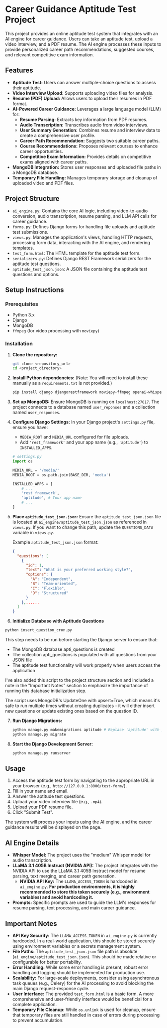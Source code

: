 # Career Guidance Aptitude Test Project

This project provides an online aptitude test system that integrates with an AI engine for career guidance. Users can take an aptitude test, upload a video interview, and a PDF resume. The AI engine processes these inputs to provide personalized career path recommendations, suggested courses, and relevant competitive exam information.

## Features

* **Aptitude Test:** Users can answer multiple-choice questions to assess their aptitude.
* **Video Interview Upload:** Supports uploading video files for analysis.
* **Resume (PDF) Upload:** Allows users to upload their resumes in PDF format.
* **AI-Powered Career Guidance:** Leverages a large language model (LLM) for:
    * **Resume Parsing:** Extracts key information from PDF resumes.
    * **Audio Transcription:** Transcribes audio from video interviews.
    * **User Summary Generation:** Combines resume and interview data to create a comprehensive user profile.
    * **Career Path Recommendation:** Suggests two suitable career paths.
    * **Course Recommendations:** Proposes relevant courses to enhance career opportunities.
    * **Competitive Exam Information:** Provides details on competitive exams aligned with career paths.
* **MongoDB Integration:** Stores user responses and uploaded file paths in a MongoDB database.
* **Temporary File Handling:** Manages temporary storage and cleanup of uploaded video and PDF files.

## Project Structure

* `ai_engine.py`: Contains the core AI logic, including video-to-audio conversion, audio transcription, resume parsing, and LLM API calls for career guidance.
* `forms.py`: Defines Django forms for handling file uploads and aptitude test submissions.
* `views.py`: Manages the application's views, handling HTTP requests, processing form data, interacting with the AI engine, and rendering templates.
* `test_form.html`: The HTML template for the aptitude test form.
* `serializers.py`: Defines Django REST Framework serializers for the aptitude test questions.
* `aptitude_test_json.json`: A JSON file containing the aptitude test questions and options.

## Setup Instructions

### Prerequisites

* Python 3.x
* Django
* MongoDB
* `ffmpeg` (for video processing with `moviepy`)

### Installation

1.  **Clone the repository:**
    ```bash
    git clone <repository_url>
    cd <project_directory>
    ```

2.  **Install Python dependencies:**
    (Note: You will need to install these manually as a `requirements.txt` is not provided.)

    ```bash
    pip install django djangorestframework moviepy-ffmpeg openai-whisper pypdf requests pymongo python-slugify
    ```

3.  **Set up MongoDB:**
    Ensure MongoDB is running on `localhost:27017`. The project connects to a database named `user_reponses` and a collection named `user_responses`.

4.  **Configure Django Settings:**
    In your Django project's `settings.py` file, ensure you have:
    * `MEDIA_ROOT` and `MEDIA_URL` configured for file uploads.
    * Add `'rest_framework'` and your app name (e.g., `'aptitude'`) to `INSTALLED_APPS`.

    ```python
    # settings.py
    import os

    MEDIA_URL = '/media/'
    MEDIA_ROOT = os.path.join(BASE_DIR, 'media')

    INSTALLED_APPS = [
        # ...
        'rest_framework',
        'aptitude', # Your app name
        # ...
    ]
    ```

5.  **Place `aptitude_test_json.json`:**
    Ensure the `aptitude_test_json.json` file is located at `ai_engine/aptitude_test_json.json` as referenced in `views.py`. If you want to change this path, update the `QUESTIONS_DATA` variable in `views.py`.

    Example `aptitude_test_json.json` format:
    ```json
    {
      "questions": [
        {
          "id": 1,
          "text": "What is your preferred working style?",
          "options": {
            "A": "Independent",
            "B": "Team-oriented",
            "C": "Flexible",
            "D": "Structured"
          }
        },......
      ]
    }
    ```

6. **Initialize Database with Aptitude Questions**
```bash
python insert_question_cron.py
```
This step needs to be run before starting the Django server to ensure that:

* The MongoDB database apti_questions is created
* The collection apti_questions is populated with all questions from your JSON file
* The aptitude test functionality will work properly when users access the application

I've also added this script to the project structure section and included a note in the "Important Notes" section to emphasize the importance of running this database initialization step.

The script uses MongoDB's UpdateOne with upsert=True, which means it's safe to run multiple times without creating duplicates - it will either insert new questions or update existing ones based on the question ID.


7.  **Run Django Migrations:**
    ```bash
    python manage.py makemigrations aptitude # Replace 'aptitude' with your app name
    python manage.py migrate
    ```

8.  **Start the Django Development Server:**
    ```bash
    python manage.py runserver
    ```

## Usage

1.  Access the aptitude test form by navigating to the appropriate URL in your browser (e.g., `http://127.0.0.1:8000/test-form/`).
2.  Fill in your name and email.
3.  Answer the aptitude test questions.
4.  Upload your video interview file (e.g., `.mp4`).
5.  Upload your PDF resume file.
6.  Click "Submit Test".

The system will process your inputs using the AI engine, and the career guidance results will be displayed on the page.

## AI Engine Details

* **Whisper Model:** The project uses the "medium" Whisper model for audio transcription.
* **LLaMA 3.1 405B Instruct (NVIDIA API):** The project integrates with the NVIDIA API to use the LLaMA 3.1 405B Instruct model for resume parsing, text merging, and career path generation.
    * **NVIDIA API Key:** The `LLAMA_ACCESS_TOKEN` is hardcoded in `ai_engine.py`. **For production environments, it is highly recommended to store this token securely (e.g., environment variables) and avoid hardcoding it.**
* **Prompts:** Specific prompts are used to guide the LLM's responses for resume parsing, text processing, and main career guidance.

## Important Notes

* **API Key Security:** The `LLAMA_ACCESS_TOKEN` in `ai_engine.py` is currently hardcoded. In a real-world application, this should be stored securely using environment variables or a secrets management system.
* **File Paths:** The `aptitude_test_json.json` file path is absolute (`ai_engine/aptitude_test_json.json`). This should be made relative or configurable for better portability.
* **Error Handling:** While some error handling is present, robust error handling and logging should be implemented for production use.
* **Scalability:** For large-scale deployments, consider using asynchronous task queues (e.g., Celery) for the AI processing to avoid blocking the main Django request-response cycle.
* **User Interface:** The provided `test_form.html` is a basic form. A more comprehensive and user-friendly interface would be beneficial for a complete application.
* **Temporary File Cleanup:** While `os.unlink` is used for cleanup, ensure that temporary files are still handled in case of errors during processing to prevent accumulation.
